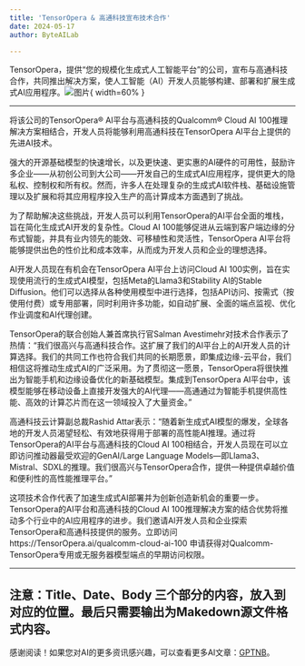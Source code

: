 ```yaml
---
title: 'TensorOpera & 高通科技宣布技术合作'
date: 2024-05-17
author: ByteAILab

---
```


TensorOpera，提供“您的规模化生成式人工智能平台”的公司，宣布与高通科技合作，共同推出解决方案，使人工智能（AI）开发人员能够构建、部署和扩展生成式AI应用程序。![图片](https://ai-techpark.com/wp-content/uploads/2024/05/TensorOpera-960x540.jpg){ width=60% }

---
将该公司的TensorOpera® AI平台与高通科技的Qualcomm® Cloud AI 100推理解决方案相结合，开发人员将能够利用高通科技在TensorOpera AI平台上提供的先进AI技术。

强大的开源基础模型的快速增长，以及更快速、更实惠的AI硬件的可用性，鼓励许多企业——从初创公司到大公司——开发自己的生成式AI应用程序，提供更大的隐私权、控制权和所有权。然而，许多人在处理复杂的生成式AI软件栈、基础设施管理以及扩展和将其应用程序投入生产的高计算成本方面遇到了挑战。

为了帮助解决这些挑战，开发人员可以利用TensorOpera的AI平台全面的堆栈，旨在简化生成式AI开发的复杂性。Cloud AI 100能够促进从云端到客户端边缘的分布式智能，并具有业内领先的能效、可移植性和灵活性，TensorOpera AI平台将能够提供出色的性价比和成本效率，从而成为开发人员和企业的理想选择。

AI开发人员现在有机会在TensorOpera AI平台上访问Cloud AI 100实例，旨在实现使用流行的生成式AI模型，包括Meta的Llama3和Stability AI的Stable Diffusion。他们可以选择从各种使用模型中进行选择，包括API访问、按需式（按使用付费）或专用部署，同时利用许多功能，如自动扩展、全面的端点监视、优化作业调度和AI代理创建。

TensorOpera的联合创始人兼首席执行官Salman Avestimehr对技术合作表示了热情：“我们很高兴与高通科技合作。这扩展了我们的AI平台上的AI开发人员的计算选择。我们的共同工作也符合我们共同的长期愿景，即集成边缘-云平台，我们相信这将推动生成式AI的广泛采用。为了贯彻这一愿景，TensorOpera将很快推出为智能手机和边缘设备优化的新基础模型。集成到TensorOpera AI平台中，该模型能够在移动设备上直接开发强大的AI代理——高通通过为智能手机提供高性能、高效的计算芯片而在这一领域投入了大量资金。”

高通科技云计算副总裁Rashid Attar表示：“随着新生成式AI模型的爆发，全球各地的开发人员渴望轻松、有效地获得用于部署的高性能AI推理。通过将TensorOpera的AI平台与高通科技的Cloud AI 100相结合，开发人员现在可以立即访问推动器最受欢迎的GenAI/Large Language Models—即Llama3、Mistral、SDXL的推理。我们很高兴与TensorOpera合作，提供一种提供卓越价值和便利性的高性能推理平台。”

这项技术合作代表了加速生成式AI部署并为创新创造新机会的重要一步。TensorOpera的AI平台和高通科技的Cloud AI 100推理解决方案的结合优势将推动多个行业中的AI应用程序的进步。我们邀请AI开发人员和企业探索TensorOpera和高通科技提供的服务。立即访问https://TensorOpera.ai/qualcomm-cloud-ai-100 申请获得对Qualcomm-TensorOpera专用或无服务器模型端点的早期访问权限。

---

注意：Title、Date、Body 三个部分的内容，放入到对应的位置。最后只需要输出为Makedown源文件格式内容。
---
感谢阅读！如果您对AI的更多资讯感兴趣，可以查看更多AI文章：[GPTNB](https://gptnb.com)。